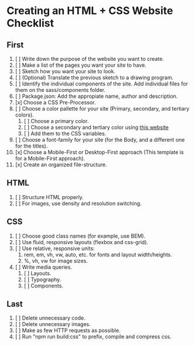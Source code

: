 # Creating an HTML + CSS Website Checklist

## First

1. [ ] Write down the purpose of the website you want to create.
2. [ ] Make a list of the pages you want your site to have.
3. [ ] Sketch how you want your site to look.
4. [ ] (Optional) Translate the previous sketch to a drawing program.
5. [ ] Identify the individual components of the site. Add individual files for
       them on the sass/components folder.
6. [ ] Package.json: Add the appropiate name, author and description.
7. [x] Choose a CSS Pre-Processor.
8. [ ] Choose a color pallette for your site (Primary, secondary, and tertiary
       colors).
    1. [ ] Choose a primary color.
    2. [ ] Choose a secondary and tertiary color using
           [this website](https://www.canva.com/colors/color-wheel/)
    3. [ ] Add them to the CSS variables.
9. [ ] Choose a font-family for your site (for the Body, and a different one for
       the titles).
10. [x] Choose a Mobile-First or Desktop-First approach (This template is for a
        Mobile-First approach).
11. [x] Create an organized file-structure.

## HTML

1. [ ] Structure HTML properly.
2. [ ] For images, use density and resolution switching.

## CSS

1. [ ] Choose good class names (for example, use BEM).
2. [ ] Use fluid, responsive layouts (flexbox and css-grid).
3. [ ] Use relative, responsive units:
    1. rem, em, vh, vw, auto, etc. for fonts and layout width/heights.
    2. %, vh, vw for image sizes.
4. [ ] Write media queries.
    1. [ ] Layouts.
    2. [ ] Typography.
    3. [ ] Components.

## Last

1. [ ] Delete unnecessary code.
2. [ ] Delete unnecessary images.
3. [ ] Make as few HTTP requests as possible.
4. [ ] Run "npm run build:css" to prefix, compile and compress css.
